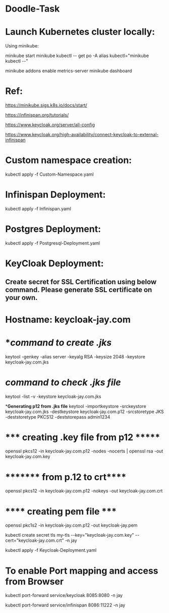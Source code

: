 # Doodle-Task

# Launch Kubernetes cluster locally:
Using minikube:

minikube start
minikube kubectl -- get po -A
alias kubectl="minikube kubectl --"

minikube addons enable metrics-server
minikube dashboard

# Ref: 
https://minikube.sigs.k8s.io/docs/start/

https://infinispan.org/tutorials/

https://www.keycloak.org/server/all-config

https://www.keycloak.org/high-availability/connect-keycloak-to-external-infinispan


# Custom namespace creation:
kubectl apply -f Custom-Namespace.yaml


# Infinispan Deployment:
kubectl apply -f Infinispan.yaml

# Postgres Deployment:
kubectl apply -f Postgresql-Deployment.yaml


# KeyCloak Deployment:

## Create secret for SSL Certification using below command. Please generate SSL certificate on your own.

# Hostname: keycloak-jay.com

# ****command to create .jks***
keytool -genkey -alias server -keyalg RSA -keysize 2048 -keystore keycloak-jay.com.jks

# *****command to check .jks file*****
keytool -list -v -keystore keycloak-jay.com.jks

*****Generating p12 from .jks file****
keytool -importkeystore -srckeystore keycloak-jay.com.jks -destkeystore keycloak-jay.com.p12 -srcstoretype JKS -deststoretype PKCS12 -deststorepass admin1234

# *** creating .key file from p12 *****
openssl pkcs12 -in keycloak-jay.com.p12 -nodes -nocerts | openssl rsa -out keycloak-jay.com.key


# ******* from p.12 to crt****
openssl pkcs12 -in keycloak-jay.com.p12 -nokeys -out keycloak-jay.com.crt

# **** creating pem file ***
openssl pkc1s2  -in keycloak-jay.com.p12 -out keycloak-jay.pem


kubectl create secret tls my-tls --key="keycloak-jay.com.key" --cert="keycloak-jay.com.crt" -n jay

kubectl apply -f Keycloak-Deployment.yaml

# To enable Port mapping and access from Browser


kubectl port-forward service/keycloak 8085:8080 -n jay

kubectl port-forward service/infinispan 8086:11222 -n jay

